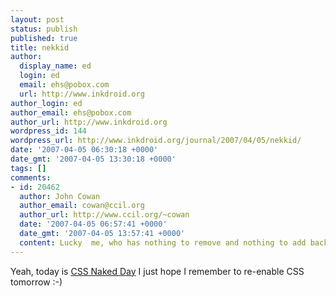 ```yaml
---
layout: post
status: publish
published: true
title: nekkid
author:
  display_name: ed
  login: ed
  email: ehs@pobox.com
  url: http://www.inkdroid.org
author_login: ed
author_email: ehs@pobox.com
author_url: http://www.inkdroid.org
wordpress_id: 144
wordpress_url: http://www.inkdroid.org/journal/2007/04/05/nekkid/
date: '2007-04-05 06:30:18 +0000'
date_gmt: '2007-04-05 13:30:18 +0000'
tags: []
comments:
- id: 20462
  author: John Cowan
  author_email: cowan@ccil.org
  author_url: http://www.ccil.org/~cowan
  date: '2007-04-05 06:57:41 +0000'
  date_gmt: '2007-04-05 13:57:41 +0000'
  content: Lucky  me, who has nothing to remove and nothing to add back.
---
```


<p>Yeah, today is <a title="CSS Naked Day" href="http://naked.dustindiaz.com/">CSS Naked Day</a> I just hope I remember to re-enable CSS tomorrow :-)</p>
